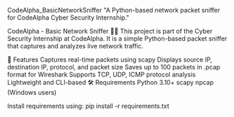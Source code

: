 CodeAlpha_BasicNetworkSniffer
"A Python-based network packet sniffer for CodeAlpha Cyber Security Internship."

CodeAlpha - Basic Network Sniffer 🕵️‍♂️
This project is part of the Cyber Security Internship at CodeAlpha.
It is a simple Python-based packet sniffer that captures and analyzes live network traffic.

📌 Features
Captures real-time packets using scapy
Displays source IP, destination IP, protocol, and packet size
Saves up to 100 packets in .pcap format for Wireshark
Supports TCP, UDP, ICMP protocol analysis
Lightweight and CLI-based
🛠 Requirements
Python 3.10+
scapy
npcap (Windows users)

Install requirements using:
pip install -r requirements.txt